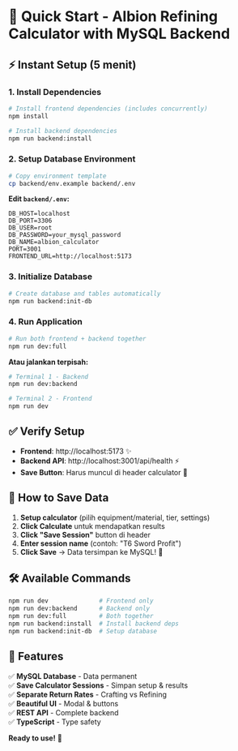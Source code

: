 # 🚀 Quick Start - Albion Refining Calculator with MySQL Backend

## ⚡ Instant Setup (5 menit)

### 1. Install Dependencies
```bash
# Install frontend dependencies (includes concurrently)
npm install

# Install backend dependencies
npm run backend:install
```

### 2. Setup Database Environment
```bash
# Copy environment template
cp backend/env.example backend/.env
```

**Edit `backend/.env`:**
```env
DB_HOST=localhost
DB_PORT=3306
DB_USER=root
DB_PASSWORD=your_mysql_password
DB_NAME=albion_calculator
PORT=3001
FRONTEND_URL=http://localhost:5173
```

### 3. Initialize Database
```bash
# Create database and tables automatically
npm run backend:init-db
```

### 4. Run Application
```bash
# Run both frontend + backend together
npm run dev:full
```

**Atau jalankan terpisah:**
```bash
# Terminal 1 - Backend
npm run dev:backend

# Terminal 2 - Frontend  
npm run dev
```

## ✅ Verify Setup

- **Frontend**: http://localhost:5173 ✨
- **Backend API**: http://localhost:3001/api/health ⚡
- **Save Button**: Harus muncul di header calculator 💾

## 🎯 How to Save Data

1. **Setup calculator** (pilih equipment/material, tier, settings)
2. **Click Calculate** untuk mendapatkan results
3. **Click "Save Session"** button di header
4. **Enter session name** (contoh: "T6 Sword Profit")
5. **Click Save** → Data tersimpan ke MySQL! 🎉

## 🛠️ Available Commands

```bash
npm run dev              # Frontend only
npm run dev:backend      # Backend only  
npm run dev:full         # Both together
npm run backend:install  # Install backend deps
npm run backend:init-db  # Setup database
```

## 🎉 Features

✅ **MySQL Database** - Data permanent  
✅ **Save Calculator Sessions** - Simpan setup & results  
✅ **Separate Return Rates** - Crafting vs Refining  
✅ **Beautiful UI** - Modal & buttons  
✅ **REST API** - Complete backend  
✅ **TypeScript** - Type safety  

**Ready to use!** 🚀
